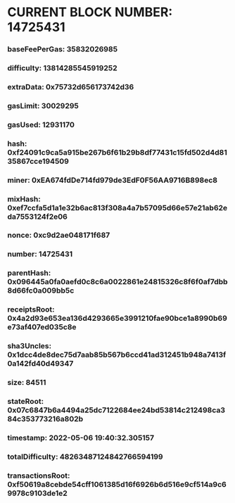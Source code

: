 # CURRENT BLOCK NUMBER: 14725431

### baseFeePerGas: 35832026985
### difficulty: 13814285545919252
### extraData: 0x75732d656173742d36
### gasLimit: 30029295
### gasUsed: 12931170
### hash: 0xf24091c9ca5a915be267b6f61b29b8df77431c15fd502d4d8135867cce194509
### miner: 0xEA674fdDe714fd979de3EdF0F56AA9716B898ec8
### mixHash: 0xef7ccfa5d1a1e32b6ac813f308a4a7b57095d66e57e21ab62eda7553124f2e06
### nonce: 0xc9d2ae048171f687
### number: 14725431
### parentHash: 0x096445a0fa0aefd0c8c6a0022861e24815326c8f6f0af7dbb8d66fc0a009bb5c
### receiptsRoot: 0x4a2d93e653ea136d4293665e3991210fae90bce1a8990b69e73af407ed035c8e
### sha3Uncles: 0x1dcc4de8dec75d7aab85b567b6ccd41ad312451b948a7413f0a142fd40d49347
### size: 84511
### stateRoot: 0x07c6847b6a4494a25dc7122684ee24bd53814c212498ca384c353773216a802b
### timestamp: 2022-05-06 19:40:32.305157
### totalDifficulty: 48263487124842766594199
### transactionsRoot: 0xf50619a8cebde54cff1061385d16f6926b6d516e9cf514a9c69978c9103de1e2
